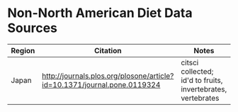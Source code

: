 Non-North American Diet Data Sources
====================================

| Region | Citation | Notes |
| ------ | -------- | ----- |
| Japan | http://journals.plos.org/plosone/article?id=10.1371/journal.pone.0119324 | citsci collected; id'd to fruits, invertebrates, vertebrates |


